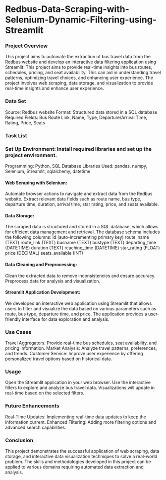 # Redbus-Data-Scraping-with-Selenium-Dynamic-Filtering-using-Streamlit
### Project Overview
This project aims to automate the extraction of bus travel data from the Redbus website and develop an interactive data filtering application using Streamlit. This project aims to provide real-time insights into bus routes, schedules, pricing, and seat availability. This can aid in understanding travel patterns, optimizing travel choices, and enhancing user experience. The project involves web scraping, data storage, and visualization to provide real-time insights and enhance user experience.

### Data Set

Source: Redbus website
Format: Structured data stored in a SQL database
Required Fields: Bus Route Link, Name, Type, Departure/Arrival Time, Rating, Price, Seats

### Task List

### Set Up Environment: Install required libraries and set up the project environment.
Programming:  Python, SQL Database 
Libraries Used: pandas, numpy, Selenium, Streamlit, sqlalchemy, datetime

#### Web Scraping with Selenium:
Automate browser actions to navigate and extract data from the Redbus website.
Extract relevant data fields such as route name, bus type, departure time, duration, arrival time, star rating, price, and seats available.

#### Data Storage:
The scraped data is structured and stored in a SQL database, which allows for efficient data management and retrieval. The database schema includes the following columns:
id (auto-incrementing primary key)
route_name (TEXT)
route_link (TEXT)
busname (TEXT)
bustype (TEXT)
departing_time (DATETIME)
duration (TEXT)
reaching_time (DATETIME)
star_rating (FLOAT)
price (DECIMAL)
seats_available (INT)

#### Data Cleaning and Preprocessing:
Clean the extracted data to remove inconsistencies and ensure accuracy.
Preprocess data for analysis and visualization.

#### Streamlit Application Development:
We developed an interactive web application using Streamlit that allows users to filter and visualize the data based on various parameters such as route, bus type, departure time, and price. The application provides a user-friendly interface for data exploration and analysis.

### Use Cases
Travel Aggregators: Provide real-time bus schedules, seat availability, and pricing information.
Market Analysis: Analyze travel patterns, preferences, and trends.
Customer Service: Improve user experience by offering personalized travel options based on historical data.

### Usage
Open the Streamlit application in your web browser.
Use the interactive filters to explore and analyze bus travel data.
Visualizations will update in real-time based on the selected filters.

### Future Enhancements

Real-Time Updates: Implementing real-time data updates to keep the information current.
Enhanced Filtering: Adding more filtering options and advanced search capabilities.

### Conclusion

This project demonstrates the successful application of web scraping, data storage, and interactive data visualization techniques to solve a real-world problem. The skills and methodologies developed in this project can be applied to various domains requiring automated data extraction and analysis.
